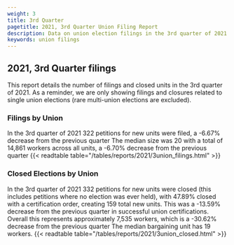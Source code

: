 ```yaml
---
weight: 3
title: 3rd Quarter
pagetitle: 2021, 3rd Quarter Union Filing Report
description: Data on union election filings in the 3rd quarter of 2021
keywords: union filings
---
```


## 2021, 3rd Quarter filings

This report details the number of filings and closed units in the 3rd quarter of 2021. As a reminder, we are only showing filings and closures related to single union elections (rare multi-union elections are excluded).

### Filings by Union
In the 3rd quarter of 2021 322 petitions for new units were filed, a -6.67% decrease from the previous quarter The median size was 20 with a total of 14,861 workers across all units, a -6.70% decrease from the previous quarter
{{< readtable table="/tables/reports/2021/3union_filings.html" >}}

### Closed Elections by Union
In the 3rd quarter of 2021 332 petitions for new units were closed (this includes petitions where no election was ever held), with 47.89% closed with a certification order, creating 159 total new units. This was a -13.59% decrease from the previous quarter in successful union certifications. Overall this represents approximately 7,535 workers, which is a -30.62% decrease from the previous quarter The median bargaining unit has 19 workers.
{{< readtable table="/tables/reports/2021/3union_closed.html" >}}
